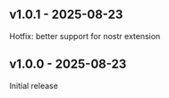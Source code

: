 ## v1.0.1 - 2025-08-23

Hotfix: better support for nostr extension

## v1.0.0 - 2025-08-23

Initial release
